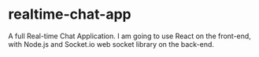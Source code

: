 # realtime-chat-app
A full Real-time Chat Application. I am going to use React on the front-end, with Node.js and Socket.io web socket library on the back-end.

